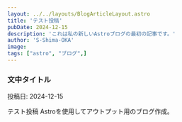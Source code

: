 ```yaml
---
layout: ../../layouts/BlogArticleLayout.astro
title: 'テスト投稿'
pubDate: 2024-12-15
description: 'これは私の新しいAstroブログの最初の記事です。'
author: 'S-Shima-OKA'
image: 
tags: ["astro", "ブログ",]
---
```

### 文中タイトル

投稿日: 2024-12-15

テスト投稿
Astroを使用してアウトプット用のブログ作成。